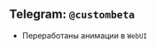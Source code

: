 Telegram: `@custombeta`
-------------------------------------------
- Переработаны анимации в `WebUI`
